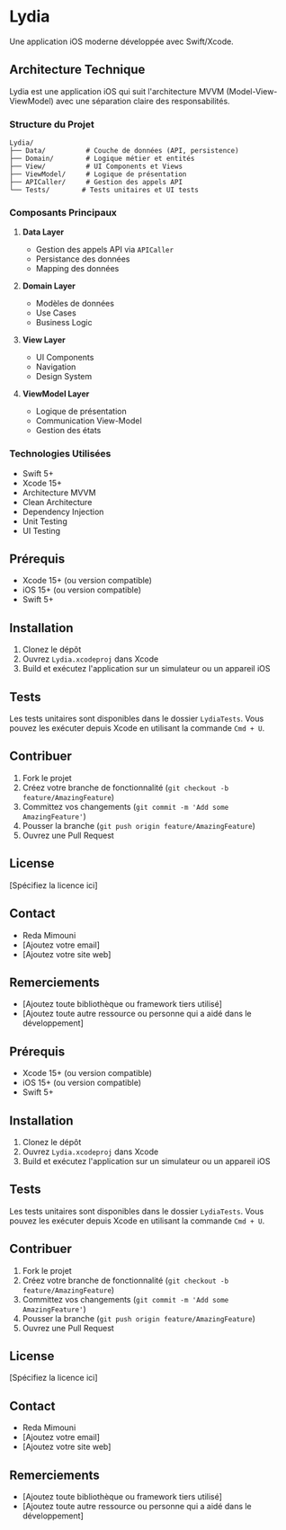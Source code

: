 # Lydia

Une application iOS moderne développée avec Swift/Xcode.

## Architecture Technique

Lydia est une application iOS qui suit l'architecture MVVM (Model-View-ViewModel) avec une séparation claire des responsabilités.

### Structure du Projet

```
Lydia/
├── Data/          # Couche de données (API, persistence)
├── Domain/        # Logique métier et entités
├── View/          # UI Components et Views
├── ViewModel/     # Logique de présentation
├── APICaller/     # Gestion des appels API
└── Tests/        # Tests unitaires et UI tests
```

### Composants Principaux

1. **Data Layer**
   - Gestion des appels API via `APICaller`
   - Persistance des données
   - Mapping des données

2. **Domain Layer**
   - Modèles de données
   - Use Cases
   - Business Logic

3. **View Layer**
   - UI Components
   - Navigation
   - Design System

4. **ViewModel Layer**
   - Logique de présentation
   - Communication View-Model
   - Gestion des états

### Technologies Utilisées

- Swift 5+
- Xcode 15+
- Architecture MVVM
- Clean Architecture
- Dependency Injection
- Unit Testing
- UI Testing

## Prérequis

- Xcode 15+ (ou version compatible)
- iOS 15+ (ou version compatible)
- Swift 5+

## Installation

1. Clonez le dépôt
2. Ouvrez `Lydia.xcodeproj` dans Xcode
3. Build et exécutez l'application sur un simulateur ou un appareil iOS

## Tests

Les tests unitaires sont disponibles dans le dossier `LydiaTests`. Vous pouvez les exécuter depuis Xcode en utilisant la commande `Cmd + U`.

## Contribuer

1. Fork le projet
2. Créez votre branche de fonctionnalité (`git checkout -b feature/AmazingFeature`)
3. Committez vos changements (`git commit -m 'Add some AmazingFeature'`)
4. Pousser la branche (`git push origin feature/AmazingFeature`)
5. Ouvrez une Pull Request

## License

[Spécifiez la licence ici]

## Contact

- Reda Mimouni
- [Ajoutez votre email]
- [Ajoutez votre site web]

## Remerciements

- [Ajoutez toute bibliothèque ou framework tiers utilisé]
- [Ajoutez toute autre ressource ou personne qui a aidé dans le développement]

## Prérequis

- Xcode 15+ (ou version compatible)
- iOS 15+ (ou version compatible)
- Swift 5+

## Installation

1. Clonez le dépôt
2. Ouvrez `Lydia.xcodeproj` dans Xcode
3. Build et exécutez l'application sur un simulateur ou un appareil iOS

## Tests

Les tests unitaires sont disponibles dans le dossier `LydiaTests`. Vous pouvez les exécuter depuis Xcode en utilisant la commande `Cmd + U`.

## Contribuer

1. Fork le projet
2. Créez votre branche de fonctionnalité (`git checkout -b feature/AmazingFeature`)
3. Committez vos changements (`git commit -m 'Add some AmazingFeature'`)
4. Pousser la branche (`git push origin feature/AmazingFeature`)
5. Ouvrez une Pull Request

## License

[Spécifiez la licence ici]

## Contact

- Reda Mimouni
- [Ajoutez votre email]
- [Ajoutez votre site web]

## Remerciements

- [Ajoutez toute bibliothèque ou framework tiers utilisé]
- [Ajoutez toute autre ressource ou personne qui a aidé dans le développement]